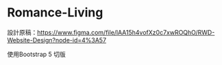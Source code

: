 # Romance-Living
設計原稿：https://www.figma.com/file/lAA15h4vofXz0c7xwROQhO/RWD-Website-Design?node-id=4%3A57

使用Bootstrap 5 切版
